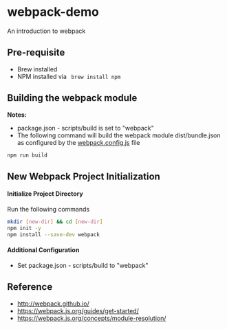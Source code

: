# webpack-demo
An introduction to webpack

## Pre-requisite
* Brew installed
* NPM installed via ``` brew install npm```

## Building the webpack module
**Notes:**
* package.json - scripts/build is set to "webpack"
* The following command will build the webpack module dist/bundle.json as configured by the [webpack.config.js](webpack.config.js) file
```bash
npm run build
```

## New Webpack Project Initialization

#### Initialize Project Directory
Run the following commands
```bash
mkdir [new-dir] && cd [new-dir]
npm init -y
npm install --save-dev webpack
```
#### Additional Configuration
* Set package.json - scripts/build to "webpack"

## Reference
* http://webpack.github.io/
* https://webpack.js.org/guides/get-started/
* https://webpack.js.org/concepts/module-resolution/
